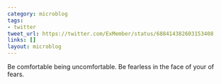 ```yaml
---
category: microblog
tags:
- twitter
tweet_url: https://twitter.com/ExMember/status/688414382603153408
links: []
layout: microblog
---
```

Be comfortable being uncomfortable. Be fearless in the face of your of fears.
